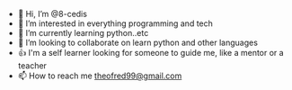 - 👋 Hi, I’m @8-cedis
- 👀 I’m interested in everything programming and tech 
- 🌱 I’m currently learning python..etc
- 💞️ I’m looking to collaborate on learn python and other languages 
- 👍 I'm a self learner looking for someone to guide me, like a mentor or a teacher 
- 📫 How to reach me theofred99@gmail.com

<!---
8-cedis/8-cedis is a ✨ special ✨ repository because its `README.md` (this file) appears on your GitHub profile.
You can click the Preview link to take a look at your changes.
--->
